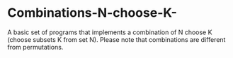 # Combinations-N-choose-K-

A basic set of programs that implements a combination of N choose K (choose subsets K from set N). Please note that combinations are different from permutations.
